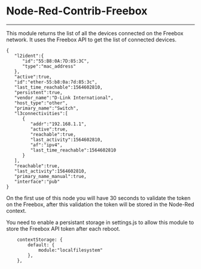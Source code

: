 # Node-Red-Contrib-Freebox
----

This module returns the list of all the devices connected on the Freebox network. It uses the Freebox API to get the list of connected devices.

```
{  
   "l2ident":{  
      "id":"55:B8:0A:7D:85:3C",
      "type":"mac_address"
   },
   "active":true,
   "id":"ether-55:b8:0a:7d:85:3c",
   "last_time_reachable":1564602810,
   "persistent":true,
   "vendor_name":"D-Link International",
   "host_type":"other",
   "primary_name":"Switch",
   "l3connectivities":[  
      {  
         "addr":"192.168.1.1",
         "active":true,
         "reachable":true,
         "last_activity":1564602810,
         "af":"ipv4",
         "last_time_reachable":1564602810
      }
   ],
   "reachable":true,
   "last_activity":1564602810,
   "primary_name_manual":true,
   "interface":"pub"
}
```

On the first use of this node you will have 30 seconds to validate the token on the Freebox, after this validation the token will be stored in the Node-Red context.

You need to enable a persistant storage in settings.js to allow this module to store the Freebox API token after each reboot.

```
    contextStorage: {
        default: {
            module:"localfilesystem"
        },
    },
```